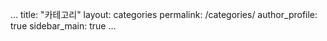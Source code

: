 ...
title: "카테고리"
layout: categories
permalink: /categories/
author_profile: true
sidebar_main: true
...